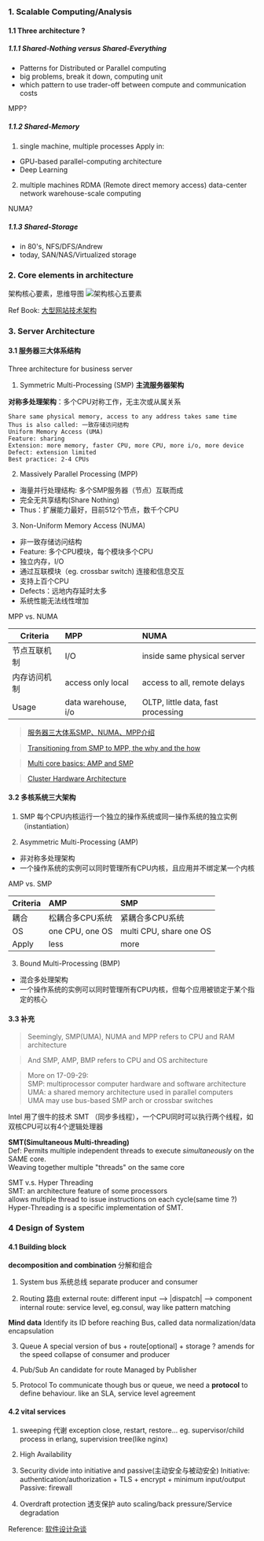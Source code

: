 ### 1. Scalable Computing/Analysis
#### 1.1 Three architecture ?

##### 1.1.1 Shared-Nothing versus Shared-Everything
- Patterns for Distributed or Parallel computing
- big problems, break it down, computing unit
- which pattern to use
trader-off between compute and communication costs

MPP?

##### 1.1.2 Shared-Memory
1. single machine, multiple processes
Apply in:
- GPU-based parallel-computing architecture
- Deep Learning
2. multiple machines
RDMA (Remote direct memory access)
data-center network
warehouse-scale computing

NUMA?

##### 1.1.3 Shared-Storage
- in 80's, NFS/DFS/Andrew
- today, SAN/NAS/Virtualized storage

### 2. Core elements in architecture
架构核心要素，思维导图
![架构核心五要素](http://images.cnitblog.com/blog/90573/201404/131651286223938.jpg)

Ref Book:
[大型网站技术架构](https://www.amazon.cn/%E5%9B%BE%E4%B9%A6/dp/B00F3Z26G8?ie=UTF8&SubscriptionId=AKIAJOMEZLLKFEWYT4PQ&camp=2025&creative=165953&creativeASIN=B00F3Z26G8&linkCode=xm2&tag=z08-23)

### 3. Server Architecture
#### 3.1 服务器三大体系结构
Three architecture for business server

1. Symmetric Multi-Processing (SMP)  **主流服务器架构**

**对称多处理架构**：多个CPU对称工作，无主次或从属关系

```
Share same physical memory, access to any address takes same time
Thus is also called: 一致存储访问结构
Uniform Memory Access (UMA)  
Feature: sharing
Extension: more memory, faster CPU, more CPU, more i/o, more device
Defect: extension limited
Best practice: 2-4 CPUs
```

2. Massively Parallel Processing (MPP)

- 海量并行处理结构: 多个SMP服务器（节点）互联而成
- 完全无共享结构(Share Nothing)
- Thus：扩展能力最好，目前512个节点，数千个CPU

3. Non-Uniform Memory Access (NUMA)

- 非一致存储访问结构
- Feature: 多个CPU模块，每个模块多个CPU
- 独立内存，I/O
- 通过互联模块（eg. crossbar switch) 连接和信息交互
- 支持上百个CPU
- Defects：远地内存延时太多
- 系统性能无法线性增加

 MPP vs. NUMA
 
| Criteria    | MPP | NUMA |
|-------------|:----|:-----|
| 节点互联机制 | I/O | inside same physical server |
| 内存访问机制 | access only local | access to all, remote delays |
| Usage       | data warehouse, i/o | OLTP, little data, fast processing |

> [服务器三大体系SMP、NUMA、MPP介绍](http://server.51cto.com/sCollege-198840.htm)

> [Transitioning from SMP to MPP, the why and the how](https://blogs.technet.microsoft.com/dataplatforminsider/2014/07/30/transitioning-from-smp-to-mpp-the-why-and-the-how/)

> [Multi core basics: AMP and SMP](http://www.embedded.com/design/mcus-processors-and-socs/4429496/Multicore-basics)

> [Cluster Hardware Architecture](https://docs.oracle.com/cd/A91202_01/901_doc/rac.901/a89867/pshwarch.htm)

#### 3.2 多核系统三大架构
1. SMP
每个CPU内核运行一个独立的操作系统或同一操作系统的独立实例（instantiation）

2. Asymmetric Multi-Processing (AMP)

- 非对称多处理架构
- 一个操作系统的实例可以同时管理所有CPU内核，且应用并不绑定某一个内核

AMP vs. SMP

| Criteria | AMP | SMP |
|----------|:----|:---|
| 耦合     | 松耦合多CPU系统 | 紧耦合多CPU系统 |
| OS       | one CPU, one OS | multi CPU, share one OS |
| Apply    | less | more |

3. Bound Multi-Processing (BMP)

- 混合多处理架构
- 一个操作系统的实例可以同时管理所有CPU内核，但每个应用被锁定于某个指定的核心

#### 3.3 补充
> Seemingly, SMP(UMA), NUMA and MPP refers to CPU and RAM architecture

> And SMP, AMP, BMP refers to CPU and OS architecture

> More on 17-09-29:    
SMP: multiprocessor computer hardware and software architecture    
UMA: a shared memory architecture used in parallel computers    
UMA may use bus-based SMP arch or crossbar switches

Intel 用了很牛的技术  SMT （同步多线程），一个CPU同时可以执行两个线程，如双核CPU可以有4个逻辑处理器

 **SMT(Simultaneous Multi-threading)**   
Def: Permits multiple independent threads to execute _simultaneously_ on the SAME core.   
Weaving together multiple "threads" on the same core 

SMT v.s. Hyper Threading   
SMT: an architecture feature of some processors   
allows multiple thread to issue instructions on each cycle(same time ?)   
Hyper-Threading is a specific implementation of SMT.

### 4 Design of System
#### 4.1 Building block
**decomposition and combination**
分解和组合

1. System bus
系统总线
separate producer and consumer

2. Routing
路由
external route: different input --> |dispatch| --> component
internal route: service level, eg.consul, way like pattern matching

**Mind data**
Identify its ID before reaching Bus, called data normalization/data encapsulation 

3. Queue
A special version of bus + route\[optional\] + storage  ?
amends for the speed collapse of consumer and producer
 
 4. Pub/Sub
 An candidate for route
 Managed by Publisher
 
 4. Protocol
 To communicate though bus or queue, we need a **protocol** to define behaviour.
 like an SLA, service level agreement
 
 #### 4.2 vital services
 1. sweeping
 代谢
 exception close, restart, restore... 
 eg. supervisor/child process in erlang, supervision tree(like nginx)
 
 2. High Availability
 
 3. Security
 divide into initiative and passive(主动安全与被动安全)
Initiative: authentication/authorization + TLS + encrypt + minimum input/output
Passive: firewall

4. Overdraft protection
透支保护
auto scaling/back pressure/Service degradation

Reference:
[软件设计杂谈](http://mp.weixin.qq.com/s?__biz=MzA3NDM0ODQwMw==&mid=207078329&idx=1&sn=14070c2bc5f24af58e951c8a926964e0#rd)